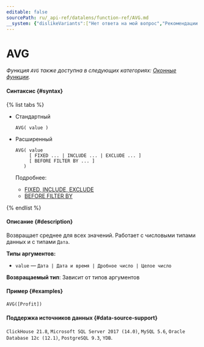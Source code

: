 ```yaml
---
editable: false
sourcePath: ru/_api-ref/datalens/function-ref/AVG.md
__system: {"dislikeVariants":["Нет ответа на мой вопрос","Рекомендации не помогли","Содержание не соответствует заголовку","Другое"]}
---
```


# AVG

_Функция `AVG` также доступна в следующих категориях: [Оконные функции](AVG_WINDOW.md)._

#### Синтаксис {#syntax}

{% list tabs %}

- Стандартный

  ```
  AVG( value )
  ```

- Расширенный

  ```
  AVG( value
       [ FIXED ... | INCLUDE ... | EXCLUDE ... ]
       [ BEFORE FILTER BY ... ]
     )
  ```

  Подробнее:
  - [FIXED, INCLUDE, EXCLUDE](aggregation-functions.md#syntax-lod)
  - [BEFORE FILTER BY](aggregation-functions.md#syntax-before-filter-by)

{% endlist %}

#### Описание {#description}
Возвращает среднее для всех значений. Работает с числовыми типами данных и с типами `Дата`.

**Типы аргументов:**
- `value` — `Дата | Дата и время | Дробное число | Целое число`


**Возвращаемый тип**: Зависит от типов аргументов

#### Пример {#examples}

```
AVG([Profit])
```


#### Поддержка источников данных {#data-source-support}

`ClickHouse 21.8`, `Microsoft SQL Server 2017 (14.0)`, `MySQL 5.6`, `Oracle Database 12c (12.1)`, `PostgreSQL 9.3`, `YDB`.
